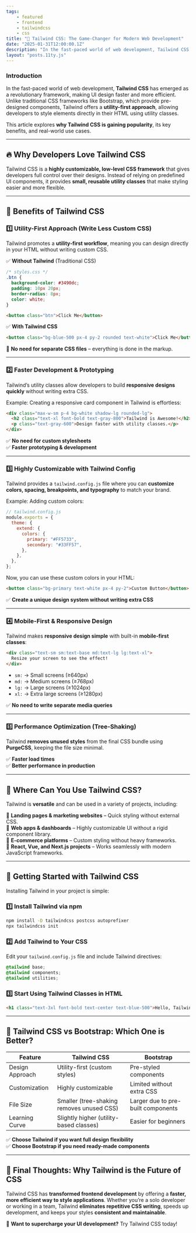 ```yaml
---
tags: 
    - featured
    - frontend
    - tailwindcss
    - css
title: "🚀 Tailwind CSS: The Game-Changer for Modern Web Development"
date: "2025-01-31T12:00:00.1Z"
description: "In the fast-paced world of web development, Tailwind CSS has emerged as a revolutionary framework, making UI design faster and more efficient. "
layout: "posts.11ty.js"
---
```


### **Introduction**  
In the fast-paced world of web development, **Tailwind CSS** has emerged as a revolutionary framework, making UI design faster and more efficient. Unlike traditional CSS frameworks like Bootstrap, which provide pre-designed components, Tailwind offers a **utility-first approach**, allowing developers to style elements directly in their HTML using utility classes.  

This article explores **why Tailwind CSS is gaining popularity**, its key benefits, and real-world use cases.  

---

## **🔥 Why Developers Love Tailwind CSS**  
Tailwind CSS is a **highly customizable, low-level CSS framework** that gives developers full control over their designs. Instead of relying on predefined UI components, it provides **small, reusable utility classes** that make styling easier and more flexible.  

---

## **🎯 Benefits of Tailwind CSS**  

### **1️⃣ Utility-First Approach (Write Less Custom CSS)**
Tailwind promotes a **utility-first workflow**, meaning you can design directly in your HTML without writing custom CSS.  

✅ **Without Tailwind** (Traditional CSS)  
```css
/* styles.css */
.btn {
  background-color: #3490dc;
  padding: 10px 20px;
  border-radius: 8px;
  color: white;
}
```
```html
<button class="btn">Click Me</button>
```

✅ **With Tailwind CSS**  
```html
<button class="bg-blue-500 px-4 py-2 rounded text-white">Click Me</button>
```
🔹 **No need for separate CSS files** – everything is done in the markup.  

---

### **2️⃣ Faster Development & Prototyping**  
Tailwind’s utility classes allow developers to build **responsive designs quickly** without writing extra CSS.  

Example: Creating a responsive card component in Tailwind is effortless:  
```html
<div class="max-w-sm p-4 bg-white shadow-lg rounded-lg">
  <h2 class="text-xl font-bold text-gray-800">Tailwind is Awesome!</h2>
  <p class="text-gray-600">Design faster with utility classes.</p>
</div>
```
✅ **No need for custom stylesheets**  
✅ **Faster prototyping & development**  

---

### **3️⃣ Highly Customizable with Tailwind Config**  
Tailwind provides a `tailwind.config.js` file where you can **customize colors, spacing, breakpoints, and typography** to match your brand.  

Example: Adding custom colors:  
```js
// tailwind.config.js
module.exports = {
  theme: {
    extend: {
      colors: {
        primary: "#FF5733",
        secondary: "#33FF57",
      },
    },
  },
};
```
Now, you can use these custom colors in your HTML:  
```html
<button class="bg-primary text-white px-4 py-2">Custom Button</button>
```
✅ **Create a unique design system without writing extra CSS**  

---

### **4️⃣ Mobile-First & Responsive Design**  
Tailwind makes **responsive design simple** with built-in **mobile-first classes**:  

```html
<div class="text-sm sm:text-base md:text-lg lg:text-xl">
  Resize your screen to see the effect!
</div>
```
- `sm:` → Small screens (≥640px)  
- `md:` → Medium screens (≥768px)  
- `lg:` → Large screens (≥1024px)  
- `xl:` → Extra large screens (≥1280px)  

✅ **No need to write separate media queries**  

---

### **5️⃣ Performance Optimization (Tree-Shaking)**
Tailwind **removes unused styles** from the final CSS bundle using **PurgeCSS**, keeping the file size minimal.  

✅ **Faster load times**  
✅ **Better performance in production**  

---

## **📌 Where Can You Use Tailwind CSS?**
Tailwind is **versatile** and can be used in a variety of projects, including:  

🔹 **Landing pages & marketing websites** – Quick styling without external CSS.  
🔹 **Web apps & dashboards** – Highly customizable UI without a rigid component library.  
🔹 **E-commerce platforms** – Custom styling without heavy frameworks.  
🔹 **React, Vue, and Next.js projects** – Works seamlessly with modern JavaScript frameworks.  

---

## **🚀 Getting Started with Tailwind CSS**
Installing Tailwind in your project is simple:  

### **1️⃣ Install Tailwind via npm**
```sh
npm install -D tailwindcss postcss autoprefixer
npx tailwindcss init
```

### **2️⃣ Add Tailwind to Your CSS**
Edit your `tailwind.config.js` file and include Tailwind directives:  

```css
@tailwind base;
@tailwind components;
@tailwind utilities;
```

### **3️⃣ Start Using Tailwind Classes in HTML**
```html
<h1 class="text-3xl font-bold text-center text-blue-500">Hello, Tailwind!</h1>
```

---

## **🎯 Tailwind CSS vs Bootstrap: Which One is Better?**
| Feature | Tailwind CSS | Bootstrap |
|---------|-------------|-----------|
| Design Approach | Utility-first (custom styles) | Pre-styled components |
| Customization | Highly customizable | Limited without extra CSS |
| File Size | Smaller (tree-shaking removes unused CSS) | Larger due to pre-built components |
| Learning Curve | Slightly higher (utility-based classes) | Easier for beginners |

✅ **Choose Tailwind if you want full design flexibility**  
✅ **Choose Bootstrap if you need ready-made components**  

---

## **🔮 Final Thoughts: Why Tailwind is the Future of CSS**
Tailwind CSS has **transformed frontend development** by offering a **faster, more efficient way to style applications**. Whether you’re a solo developer or working in a team, Tailwind **eliminates repetitive CSS writing**, speeds up development, and keeps your styles **consistent and maintainable**.  

🚀 **Want to supercharge your UI development?** Try Tailwind CSS today!  




